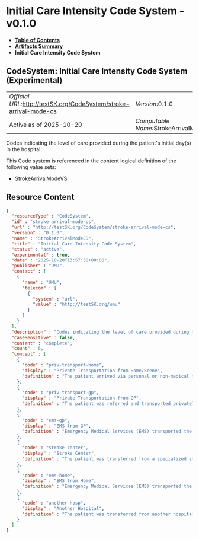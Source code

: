 # Initial Care Intensity Code System - v0.1.0

* [**Table of Contents**](toc.md)
* [**Artifacts Summary**](artifacts.md)
* **Initial Care Intensity Code System**

## CodeSystem: Initial Care Intensity Code System (Experimental) 

| | |
| :--- | :--- |
| *Official URL*:http://testSK.org/CodeSystem/stroke-arrival-mode-cs | *Version*:0.1.0 |
| Active as of 2025-10-20 | *Computable Name*:StrokeArrivalModeCS |

 
Codes indicating the level of care provided during the patient's initial day(s) in the hospital. 

 This Code system is referenced in the content logical definition of the following value sets: 

* [StrokeArrivalModeVS](ValueSet-stroke-arrival-mode-vs.md)



## Resource Content

```json
{
  "resourceType" : "CodeSystem",
  "id" : "stroke-arrival-mode-cs",
  "url" : "http://testSK.org/CodeSystem/stroke-arrival-mode-cs",
  "version" : "0.1.0",
  "name" : "StrokeArrivalModeCS",
  "title" : "Initial Care Intensity Code System",
  "status" : "active",
  "experimental" : true,
  "date" : "2025-10-20T13:57:50+00:00",
  "publisher" : "UMU",
  "contact" : [
    {
      "name" : "UMU",
      "telecom" : [
        {
          "system" : "url",
          "value" : "http://testSK.org/umu"
        }
      ]
    }
  ],
  "description" : "Codes indicating the level of care provided during the patient's initial day(s) in the hospital.",
  "caseSensitive" : false,
  "content" : "complete",
  "count" : 6,
  "concept" : [
    {
      "code" : "priv-transport-home",
      "display" : "Private Transportation from Home/Scene",
      "definition" : "The patient arrived via personal or non-medical transport from their home or directly from the scene of the incident."
    },
    {
      "code" : "priv-transport-gp",
      "display" : "Private Transportation from GP",
      "definition" : "The patient was referred and transported privately from GP."
    },
    {
      "code" : "ems-gp",
      "display" : "EMS from GP",
      "definition" : "Emergency Medical Services (EMS) transported the patient from GP."
    },
    {
      "code" : "stroke-center",
      "display" : "Stroke Center",
      "definition" : "The patient was transferred from a specialized stroke center, indicating prior specialized care"
    },
    {
      "code" : "ems-home",
      "display" : "EMS from Home",
      "definition" : "Emergency Medical Services (EMS) transported the patient from their home or directly from the scene where the stroke symptoms began."
    },
    {
      "code" : "another-hosp",
      "display" : "Another Hospital",
      "definition" : "The patient was transferred from another hospital"
    }
  ]
}

```
